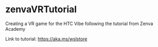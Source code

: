 # zenvaVRTutorial
Creating a VR game for the HTC Vibe following the tutorial from Zenva Academy

Link to tutorial: https://aka.ms/wslstore
